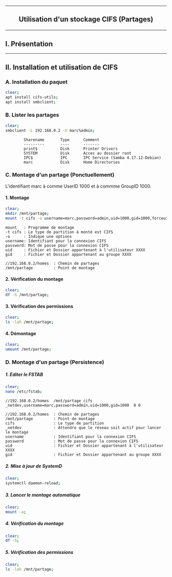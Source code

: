 ----------------------------------------------------------------------------------------------------------------------------------------------------------------------------------------------------------------
## <p align='center'> Utilisation d'un stockage CIFS (Partages) </p>

----------------------------------------------------------------------------------------------------------------------------------------------------------------------------------------------------------------
## I. Présentation

----------------------------------------------------------------------------------------------------------------------------------------------------------------------------------------------------------------
## II. Installation et utilisation de CIFS
### A. Installation du paquet
```bash
clear;
apt install cifs-utils;
apt install smbclient;
```

### B. Lister les partages
```bash
clear;
smbclient -L 192.168.0.2 -U marc%admin;
```

```
        Sharename       Type      Comment
        ---------       ----      -------
        print$          Disk      Printer Drivers
        SYSTEM          Disk      Acces au dossier root
        IPC$            IPC       IPC Service (Samba 4.17.12-Debian)
        marc            Disk      Home Directories
```



### C. Montage d'un partage (Ponctuellement)
L'identifiant marc à comme UserID 1000 et à commme GroupID 1000.

#### 1. Montage
```bash
clear;
mkdir /mnt/partage;
mount -t cifs -o username=marc,password=admin,uid=1000,gid=1000,forceuid,forcegid //192.168.0.2/homes /mnt/partage;
```
```
mount   : Programme de montage
-t cifs : Le type de partition à monté est CIFS
-o      : Indique une options
username: Identifiant pour la connexion CIFS
password: Mot de passe pour la connexion CIFS
uid     : Fichier et Dossier appartenant à l'utilisateur XXXX
gid     : Fichier et Dossier appartenant au groupe XXXX

//192.168.0.2/homes  : Chemin de partages
/mnt/partage         : Point de montage
```


#### 2. Vérification du montage
```bash
clear;
df -h /mnt/partage;
```
#### 3. Vérification des permissions
```bash
clear;
ls -lah /mnt/partage;
```
#### 4. Démontage
```bash
clear;
umount /mnt/partage;
```


### D. Montage d'un partage (Persistence)
##### 1. Editer le FSTAB
```bash
clear;
nano /etc/fstab;
```

```
//192.168.0.2/homes  /mnt/partage cifs _netdev,username=marc,password=admin,uid=1000,gid=1000  0 0
```

```
//192.168.0.2/homes  : Chemin de partages
/mnt/partage         : Point de montage
cifs                 : Le type de partition
_netdev              : Attendre que le réseau soit actif pour lancer le montage
username             : Identifiant pour la connexion CIFS
password             : Mot de passe pour la connexion CIFS
uid                  : Fichier et Dossier appartenant à l'utilisateur XXXX
gid                  : Fichier et Dossier appartenant au groupe XXXX
```


##### 2. Mise à jour de SystemD
```bash
clear;
systemctl daemon-reload;
```

##### 3. Lancer le montage automatique
```bash
clear;
mount -a;
```

##### 4. Vérification du montage
```bash
clear;
df -h;
```

##### 5. Vérification des permissions
```bash
clear;
ls -lah /mnt/partage;
```
